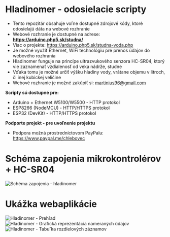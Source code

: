# Hladinomer - odosielacie scripty
* Tento repozitár obsahuje voľne dostupné zdrojové kódy, ktoré odosielajú dáta na webové rozhranie
* Webové rozhranie je dostupné na adrese: **https://arduino.php5.sk/studna/**
* Viac o projekte: https://arduino.php5.sk/studna-voda.php
* Je možné využiť Ethernet, WiFi technológiu pre prenos údajov do webového rozhrania
* Hladinomer funguje na princípe ultrazvukového senzora HC-SR04, ktorý vie zaznamenať vzdialenosť od veka nádrže, studne
* Vďaka tomu je možné určiť výšku hladiny vody, vrátane objemu v litroch, či inej kubickej veličine
* Webové rozhranie je možné zakúpiť si: martinius96@gmail.com

**Scripty sú dostupné pre:**
* Arduino + Ethernet W5100/W5500 - HTTP protokol
* ESP8266 (NodeMCU) - HTTP/HTTPS protokol
* ESP32 (DevKit) - HTTP/HTTPS protokol

**Podporte projekt - pre uvoľnenie projektu**
* Podpora možná prostredníctovom PayPalu: https://www.paypal.me/chlebovec

# Schéma zapojenia mikrokontrolérov + HC-SR04
![Schéma zapojenia - hladinomer](https://i.imgur.com/8QaFlVy.png)
# Ukážka webaplikácie
![Hladinomer - Prehľad](https://i.imgur.com/Qe0FbZe.png)
![Hladinomer - Grafická reprezentácia nameraných údajov](https://i.imgur.com/2FfyDiw.png)
![Hladinomer - Tabuľka rozdielových záznamov](https://i.imgur.com/cRgJkdN.png)
